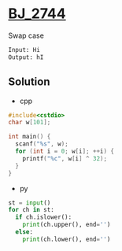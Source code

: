 # [BJ_2744](https://acmicpc.net/problem/2744)

Swap case

```txt
Input: Hi
Output: hI
```

## Solution

* cpp

```cpp
#include<cstdio>
char w[101];

int main() {
  scanf("%s", w);
  for (int i = 0; w[i]; ++i) {
    printf("%c", w[i] ^ 32);
  }
}
```

* py

```py
st = input()
for ch in st:
  if ch.islower():
    print(ch.upper(), end='')
  else:
    print(ch.lower(), end='')
```

